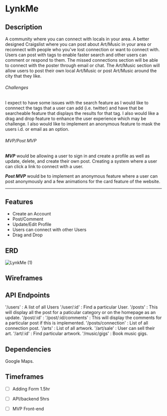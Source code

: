 #  LynkMe

## Description

A community where you can connect with locals in your area. A better designed Craigslist where you can post about Art/Music in your area
or reconnect with people who you've lost connection or want to connect with. Users can post with tags to enable faster search and other users can comment or respond to them. The missed
connections section will be able to connect with the poster through email or chat. The Art/Music section will allow users to post their own local Art/Music or post Art/Music around the 
city that they like. 

###### Challenges

I expect to have some issues with the search feature as I would like to connnect the tags that a user can add (i.e. twitter) and have that be searcheable feature that displays the results for that tag. I also would like a drag and drop feature to enhance the user experience which may be challenge. I also would like to implement an anonymous feature to mask the users i.d. or email as an option. 

###### MVP/Post MVP

***MVP*** would be allowing a user to sign in and create a profile as well as update, delete, and create their own post. Creating a system where a user can click a link to connect with a user.

***Post MVP*** would be to implement an anonymous feature where a user can post anonymously and a few animations for the card feature of the website. 

---

## Features

- Create an Account
- Post/Comment
- Update/Edit Profile
- Users can connect with other Users
- Drag and Drop

##  ERD

![LynkMe (1)](https://user-images.githubusercontent.com/55125468/69911570-425f3700-13eb-11ea-8e38-ec59c7f042f7.png)


## Wireframes 



## API Endpoints

'/users' : A list of all Users 
'/user/:id' : Find a particular User.
'/posts' : This will display all the post for a paticular category or on the homepage as an update.
'/post/:id' :
'/post/:id/comments' : This will display the comments for a particular post if this is implemented.
'/posts/connection' : List of all connection post.
'/arts' : List of all artwork.
'/art/sale' : User can sell their art.
'/art/:id' : Find particular artwork.
'/music/gigs' : Book music gigs.

## Dependencies

Google Maps.

## Timeframes

- [ ] Adding Form 1.5hr
- [ ] API/backend 5hrs	
- [ ] MVP Front-end








